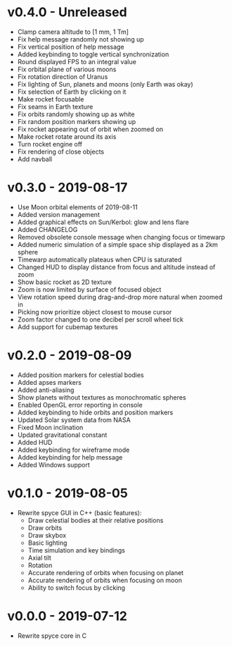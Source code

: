 # v0.4.0 - Unreleased
- Clamp camera altitude to [1 mm, 1 Tm]
- Fix help message randomly not showing up
- Fix vertical position of help message
- Added keybinding to toggle vertical synchronization
- Round displayed FPS to an integral value
- Fix orbital plane of various moons
- Fix rotation direction of Uranus
- Fix lighting of Sun, planets and moons (only Earth was okay)
- Fix selection of Earth by clicking on it
- Make rocket focusable
- Fix seams in Earth texture
- Fix orbits randomly showing up as white
- Fix random position markers showing up
- Fix rocket appearing out of orbit when zoomed on
- Make rocket rotate around its axis
- Turn rocket engine off
- Fix rendering of close objects
- Add navball

# v0.3.0 - 2019-08-17
- Use Moon orbital elements of 2019-08-11
- Added version management
- Added graphical effects on Sun/Kerbol: glow and lens flare
- Added CHANGELOG
- Removed obsolete console message when changing focus or timewarp
- Added numeric simulation of a simple space ship displayed as a 2km sphere
- Timewarp automatically plateaus when CPU is saturated
- Changed HUD to display distance from focus and altitude instead of zoom
- Show basic rocket as 2D texture
- Zoom is now limited by surface of focused object
- View rotation speed during drag-and-drop more natural when zoomed in
- Picking now prioritize object closest to mouse cursor
- Zoom factor changed to one decibel per scroll wheel tick
- Add support for cubemap textures

# v0.2.0 - 2019-08-09
- Added position markers for celestial bodies
- Added apses markers 
- Added anti-aliasing
- Show planets without textures as monochromatic spheres
- Enabled OpenGL error reporting in console
- Added keybinding to hide orbits and position markers
- Updated Solar system data from NASA
- Fixed Moon inclination
- Updated gravitational constant
- Added HUD
- Added keybinding for wireframe mode
- Added keybinding for help message
- Added Windows support

# v0.1.0 - 2019-08-05
- Rewrite spyce GUI in C++ (basic features):
    - Draw celestial bodies at their relative positions
    - Draw orbits
    - Draw skybox
    - Basic lighting
    - Time simulation and key bindings
    - Axial tilt
    - Rotation
    - Accurate rendering of orbits when focusing on planet
    - Accurate rendering of orbits when focusing on moon
    - Ability to switch focus by clicking

# v0.0.0 - 2019-07-12
- Rewrite spyce core in C
